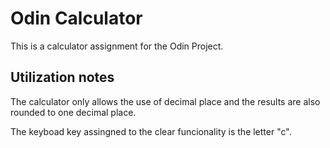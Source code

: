 # Odin Calculator

This is a calculator assignment for the Odin Project.

## Utilization notes

The calculator only allows the use of decimal place and the results are also rounded to one decimal place.

The keyboad key assingned to the clear funcionality is the letter "c".
